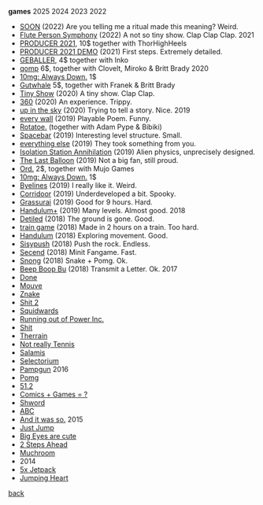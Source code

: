 **games**
2025
2024
2023
2022<br>
- <a href="https://www.newgrounds.com/portal/view/831674" target="_blank">SOON</a> (2022) Are you telling me a ritual made this meaning? Weird.
- <a href="https://www.newgrounds.com/portal/view/830515">Flute Person Symphony</a> (2022) A not so tiny show. Clap Clap Clap.
2021<br>
- <a href="https://store.steampowered.com/app/1667320/PRODUCER_2021" target="_blank">PRODUCER 2021</a>, 10$ together with ThorHighHeels
- <a href="https://www.newgrounds.com/portal/view/830515">PRODUCER 2021 DEMO</a> (2021) First steps. Extremely detailed.
- <a href="https://store.steampowered.com/app/1910260/Geballer/?beta=1" target="_blank">GEBALLER</a>, 4$ together with Inko
- <a href="https://store.steampowered.com/app/1066900?beta=1" target="_blank">qomp</a> 6$, together with Clovelt, Miroko & Britt Brady
2020<br>
- <a href="https://store.steampowered.com/app/1101800/10mg_Always_Down" target="_blank">10mg: Always Down.</a> 1$
- <a href="https://store.steampowered.com/app/1267810/Gutwhale" target="_blank">Gutwhale</a> 5$, together with Franek & Britt Brady
- <a href="https://stuffedwombat.itch.io/tiny-show" target="_blank">Tiny Show</a> (2020) A tiny show. Clap Clap.
- <a href="https://www.newgrounds.com/portal/view/767702" target="_blank">360</a> (2020) An experience. Trippy.
- <a href="https://www.newgrounds.com/portal/view/752948" target="_blank">up in the sky</a> (2020) Trying to tell a story. Nice.
2019<br>
- <a href="https://www.newgrounds.com/portal/view/744411" target="_blank">every wall</a> (2019) Playable Poem. Funny.
- <a href="https://play.google.com/store/apps/details?id=com.NotSoSolo.Rotatoe" target="_blank">Rotatoe.</a> (together with Adam Pype & Bibiki) 
- <a href="https://www.newgrounds.com/portal/view/735906" target="_blank">Spacebar</a> (2019) Interesting level structure. Small.
- <a href="https://www.newgrounds.com/portal/view/735654" target="_blank">everything else</a> (2019) They took something from you. 
- <a href="https://www.newgrounds.com/portal/view/733821" target="_blank">Isolation Station Annihilation</a> (2019) Alien physics, unprecisely designed.
- <a href="https://www.newgrounds.com/portal/view/732230" target="_blank">The Last Balloon</a> (2019) Not a big fan, still proud.
- <a href="https://store.steampowered.com/app/1079000/Ord/" target="_blank">Ord.</a> 2$, together with Mujo Games
- <a href="https://store.steampowered.com/app/1101800/10mg_Always_Down" target="_blank">10mg: Always Down.</a> 1$
- <a href="https://www.newgrounds.com/portal/view/729654" target="_blank">Byelines</a> (2019) I really like it. Weird.
- <a href="https://www.newgrounds.com/portal/view/728552" target="_blank">Corridoor</a> (2019) Underdeveloped a bit. Spooky.
- <a href="https://www.newgrounds.com/portal/view/726378" target="_blank">Grassurai</a> (2019) Good for 9 hours. Hard.
- <a href="https://www.newgrounds.com/portal/view/724232" target="_blank">Handulum+</a> (2019) Many levels. Almost good.
2018<br>
- <a href="https://www.newgrounds.com/portal/view/722470" target="_blank">Detiled</a> (2018) The ground is gone. Good.
- <a href="https://www.newgrounds.com/portal/view/719528" target="_blank">train game</a> (2018) Made in 2 hours on a train. Too hard.
- <a href="https://www.newgrounds.com/portal/view/715081" target="_blank">Handulum</a> (2018) Exploring movement. Good.
- <a href="https://www.newgrounds.com/portal/view/714782" target="_blank">Sisypush</a> (2018) Push the rock. Endless.
- <a href="https://www.newgrounds.com/portal/view/709183" target="_blank">Secend</a> (2018) Minit Fangame. Fast.
- <a href="https://www.newgrounds.com/portal/view/706826" target="_blank">Snong</a> (2018) Snake + Pomg. Ok.
-  <a href="https://www.newgrounds.com/portal/view/705921" target="_blank">Beep Boop Bu</a> (2018) Transmit a Letter. Ok.
2017<br>
- <a href="https://www.newgrounds.com/portal/view/704468" target="_blank">Done</a>
- <a href="https://www.newgrounds.com/portal/view/702801" target="_blank">Mouve</a>
- <a href="https://www.newgrounds.com/portal/view/701435" target="_blank">Znake</a>
- <a href="https://www.newgrounds.com/portal/view/700013" target="_blank">Shit 2</a>
- <a href="https://www.newgrounds.com/portal/view/698728" target="_blank">Squidwards</a>
- <a href="https://www.newgrounds.com/portal/view/697175" target="_blank">Running out of Power Inc.</a>
- <a href="https://www.newgrounds.com/portal/view/694326" target="_blank">Shit</a>
- <a href="https://www.newgrounds.com/portal/view/692485" target="_blank">Therrain</a>
- <a href="https://www.newgrounds.com/portal/view/692213" target="_blank">Not really Tennis</a>
- <a href="https://www.newgrounds.com/portal/view/690826" target="_blank">Salamis</a>
- <a href="https://www.newgrounds.com/portal/view/689530" target="_blank">Selectorium</a>
- <a href="https://www.newgrounds.com/portal/view/688192" target="_blank">Pampgun</a>
2016<br>
- <a href="https://www.newgrounds.com/portal/view/683949" target="_blank">Pomg</a>
- <a href="https://www.newgrounds.com/portal/view/682288" target="_blank">51.2</a>
- <a href="https://www.newgrounds.com/portal/view/679281" target="_blank">Comics + Games = ?</a>
- <a href="https://www.newgrounds.com/portal/view/678184" target="_blank"> Shword</a>
- <a href="https://www.newgrounds.com/portal/view/674994" target="_blank">ABC</a>
- <a href="https://www.newgrounds.com/portal/view/670180" target="_blank">And it was so.</a>
2015<br>
- <a href="https://www.newgrounds.com/portal/view/668865" target="_blank">Just Jump</a>
- <a href="https://www.newgrounds.com/portal/view/664929" target="_blank">Big Eyes are cute</a>
- <a href="https://www.newgrounds.com/portal/view/659994" target="_blank">2 Steps Ahead</a>
- <a href="https://www.newgrounds.com/portal/view/656810" target="_blank">Muchroom</a>
- 2014<br>
- <a href="https://www.newgrounds.com/portal/view/649154" target="_blank">5x Jetpack</a>
- <a href="https://www.newgrounds.com/portal/view/648999" target="_blank">Jumping Heart</a>

[back](index)
